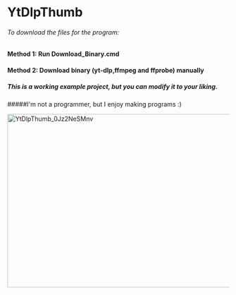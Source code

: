 # YtDlpThumb

###### To download the files for the program:


#### Method 1: Run Download_Binary.cmd

#### Method 2: Download binary (yt-dlp,ffmpeg and ffprobe) manually

##### This is a working example project, but you can modify it to your liking.

#####I'm not a programmer, but I enjoy making programs :)



<img width="1094" height="393" alt="YtDlpThumb_0Jz2NeSMnv" src="https://github.com/user-attachments/assets/74fa304d-493d-4bce-b465-59270fa855ec" />
